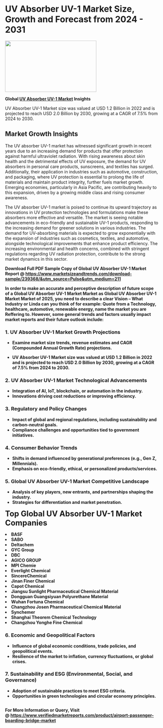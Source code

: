 <H1>UV Absorber UV-1 Market Size, Growth and Forecast from 2024 - 2031</H1><img class="aligncenter size-medium wp-image-584254" src="https://thirdeyenews.in/wp-content/uploads/2024/09/Global-Market-Research-300x168.jpeg" alt="" width="300" height="168" /><p><strong>Global&nbsp;<a href="https://www.marketsizeandtrends.com/download-sample/239368/&amp;utm_source=Pulse&amp;utm_medium=211">UV Absorber UV-1 Market</a> Insights</strong></p><p>UV Absorber UV-1 Market size was valued at USD 1.2 Billion in 2022 and is projected to reach USD 2.0 Billion by 2030, growing at a CAGR of 7.5% from 2024 to 2030.</p><p><h2>Market Growth Insights</h2> <p>The UV absorber UV-1 market has witnessed significant growth in recent years due to an increasing demand for products that offer protection against harmful ultraviolet radiation. With rising awareness about skin health and the detrimental effects of UV exposure, the demand for UV absorbers in personal care products, sunscreens, and textiles has surged. Additionally, their application in industries such as automotive, construction, and packaging, where UV protection is essential to prolong the life of materials and maintain product integrity, further fuels market growth. Emerging economies, particularly in Asia Pacific, are contributing heavily to this expansion, driven by a growing middle class and rising consumer awareness.</p> <p><strong></strong></p> <p>The UV absorber UV-1 market is poised to continue its upward trajectory as innovations in UV protection technologies and formulations make these absorbers more effective and versatile. The market is seeing notable advancements in eco-friendly and sustainable UV-1 products, responding to the increasing demand for greener solutions in various industries. The demand for UV-absorbing materials is expected to grow exponentially with the expansion of industries such as cosmetics, textiles, and automotive, alongside technological improvements that enhance product efficiency. The increasing environmental and health concerns, combined with stringent regulations regarding UV radiation protection, contribute to the strong market dynamics in this sector.</p> <p><strong></p><p><span class=""><strong>Download Full PDF Sample Copy of Global UV Absorber UV-1 Market Report</strong> @ <a href="https://www.marketsizeandtrends.com/download-sample/239368/&amp;utm_source=Pulse&amp;utm_medium=211" target="_blank">https://www.marketsizeandtrends.com/download-sample/239368/&amp;utm_source=Pulse&amp;utm_medium=211</a></span></p><p>In order to make an accurate and perceptive description of future scope of a Global&nbsp;UV Absorber UV-1 Market Market as Global&nbsp;UV Absorber UV-1 Market Market of 2025, you need to describe a clear Vision &ndash; What Industry or Linda can you think of for example: Quote from a Technology, healthcare, automotive, renewable energy, name the market you are Reffering to. However, some general trends and factors usually impact market reports and their future outlook include:</p><h3>1.&nbsp;<strong>UV Absorber UV-1 Market Growth Projections</strong></h3><ul><li>Examine market size trends, revenue estimates and CAGR (Compounded Annual Growth Rate) projections.</li><li><p>UV Absorber UV-1 Market size was valued at USD 1.2 Billion in 2022 and is projected to reach USD 2.0 Billion by 2030, growing at a CAGR of 7.5% from 2024 to 2030.</p></li></ul><h3>2.&nbsp;<strong>UV Absorber UV-1 Market Technological Advancements</strong></h3><ul><li>Integration of AI, IoT, blockchain, or automation in the industry.</li><li>Innovations driving cost reductions or improving efficiency.</li></ul><h3>3.&nbsp;<strong>Regulatory and Policy Changes</strong></h3><ul><li>Impact of global and regional regulations, including sustainability and carbon-neutral goals.</li><li>Compliance challenges and opportunities tied to government initiatives.</li></ul><h3>4.&nbsp;<strong>Consumer Behavior Trends</strong></h3><ul><li>Shifts in demand influenced by generational preferences (e.g., Gen Z, Millennials).</li><li>Emphasis on eco-friendly, ethical, or personalized products/services.</li></ul><h3>5.&nbsp;<strong>Global UV Absorber UV-1 Market Competitive Landscape</strong></h3><ul><li>Analysis of key players, new entrants, and partnerships shaping the industry.</li><li>Strategies for differentiation and market penetration.</li></ul><p data-pm-slice="1 1 []"><span style="color: inherit; font-family: inherit; font-size: 25px;">Top Global UV Absorber UV-1 Market Companies</span></p><div class="" data-test-id=""><p><li>BASF</li><li> SABO</li><li> Deltachem</li><li> GYC Group</li><li> DBC</li><li> AGICO GROUP</li><li> MPI Chemie</li><li> Everlight Chemical</li><li> SincereChemical</li><li> Jinan Finer Chemical</li><li> Capot Chemical</li><li> Jiangsu Sunlight Pharmaceutical Chemical Material</li><li> Dongguan Guangsiyuan Polyurethane Material</li><li> Wuhan Fortuna Chemical</li><li> Changzhou Josen Pharmaceutical Chemical Material</li><li> Synchemer</li><li> Shanghai Theorem Chemical Technology</li><li> Changzhou Yonghe Fine Chemical</li></p></div><h3>6.&nbsp;<strong>Economic and Geopolitical Factors</strong></h3><ul><li>Influence of global economic conditions, trade policies, and geopolitical events.</li><li>Resilience of the market to inflation, currency fluctuations, or global crises.</li></ul><h3>7.&nbsp;<strong>Sustainability and ESG (Environmental, Social, and Governance)</strong></h3><ul><li>Adoption of sustainable practices to meet ESG criteria.</li><li>Opportunities in green technologies and circular economy principles.</li></ul><h2><strong style="font-size: 14px;">For More Information or Query, Visit @&nbsp;</strong><a style="background-color: #ffffff; font-size: 14px;" href="https://www.marketsizeandtrends.com/report/uv-absorber-uv-1-market/" target="_blank">https://www.verifiedmarketreports.com/product/airport-passenger-boarding-bridge-market</a></h2>
